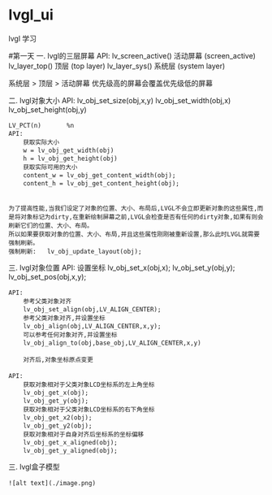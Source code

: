 # lvgl_ui

lvgl 学习


#第一天
一. lvgl的三层屏幕
    API:
        lv_screen_active()          活动屏幕    (screen_active)
        lv_layer_top()              顶层        (top layer)
        lv_layer_sys()              系统层      (system layer)

系统层 > 顶层 > 活动屏幕
优先级高的屏幕会覆盖优先级低的屏幕


二. lvgl对象大小
    API:
        lv_obj_set_size(obj,x,y)
        lv_obj_set_width(obj,x)
        lv_obj_set_height(obj,y)

    
    LV_PCT(n)       %n
    API:    
        获取实际大小
        w = lv_obj_get_width(obj)
        h = lv_obj_get_height(obj)
        获取实际可用的大小
        content_w = lv_obj_get_content_width(obj);
        content_h = lv_obj_get_content_height(obj);


    为了提高性能,当我们设定了对象的位置、大小、布局后,LVGL不会立即更新对象的这些属性,而是将对象标记为dirty,在重新绘制屏幕之前,LVGL会检查是否有任何的dirty对象,如果有则会刷新它们的位置、大小、布局。
    所以如果要获取对象的位置、大小、布局,并且这些属性刚刚被重新设置,那么此时LVGL就需要强制刷新。
    强制刷新:   lv_obj_update_layout(obj);


三. lvgl对象位置
    API:
        设置坐标
        lv_obj_set_x(obj,x);
        lv_obj_set_y(obj,y);
        lv_obj_set_pos(obj,x,y);

    API:    
        参考父类对象对齐
        lv_obj_set_align(obj,LV_ALIGN_CENTER);
        参考父类对象对齐,并设置坐标
        lv_obj_align(obj,LV_ALIGN_CENTER,x,y);
        可以参考任何对象对齐,并设置坐标
        lv_obj_align_to(obj,base_obj,LV_ALIGN_CENTER,x,y)

        对齐后,对象坐标原点变更

    API:
        获取对象相对于父类对象LCD坐标系的左上角坐标
        lv_obj_get_x(obj);
        lv_obj_get_y(obj);
        获取对象相对于父类对象LCD坐标系的右下角坐标
        lv_obj_get_x2(obj);
        lv_obj_get_y2(obj);
        获取对象相对于自身对齐后坐标系的坐标偏移
        lv_obj_get_x_aligned(obj);
        lv_obj_get_y_aligned(obj);

三. lvgl盒子模型

    ![alt text](./image.png)


   
